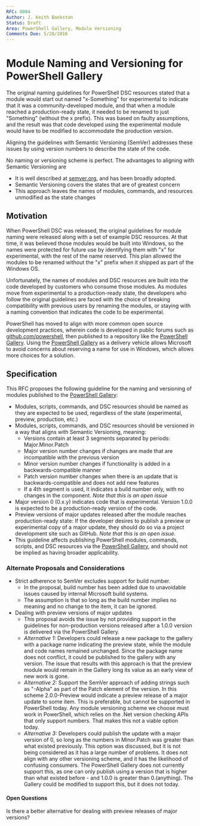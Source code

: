 ---RFC: 0004Author: J. Keith BankstonStatus: DraftArea: PowerShell Gallery, Module VersioningComments Due: 5/28/2016---# Module Naming and Versioning for PowerShell GalleryThe original naming guidelines for PowerShell DSC resources stated that a module would start out named "x-Something" for experimental to indicate that it was a community-developed module, and that when a module reached a production-ready state, it needed to be renamed to just "Something" (without the x prefix). This was based on faulty assumptions, and the result was that code developed using the experimental module would have to be modified to accommodate the production version.Aligning the guidelines with Semantic Versioning (SemVer) addresses these issues by using version numbers to describe the state of the code. No naming or versioning scheme is perfect. The advantages to aligning with Semantic Versioning are * It is well described at [semver.org](http://www.semver.org), and has been broadly adopted. * Semantic Versioning covers the states that are of greatest concern* This approach leaves the names of modules, commands, and resources unmodified as the state changes## MotivationWhen PowerShell DSC was released, the original guidelines for module naming were released along with a set of example DSC resources. At that time, it was believed those modules would be built into Windows, so the names were protected for future use by identifying them with "x" for experimental, with the rest of the name reserved. This plan allowed the modules to be renamed without the "x" prefix when it shipped as part of the Windows OS. Unfortunately, the names of modules and DSC resources are built into the code developed by customers who consume those modules. As modules move from experimental to a production-ready state, the developers who follow the original guidelines are faced with the choice of breaking compatibility with previous users by renaming the modules, or staying with a naming convention that indicates the code to be experimental. PowerShell has moved to align with more common open source development practices, wherein code is developed in public forums such as [github.com/powershell](https://github.com/powershell), then published to a repository like the [PowerShell Gallery](https://powershellgallery.com). Using  the [PowerShell Gallery](https://powershellgallery.com) as a delivery vehicle allows Microsoft to avoid concerns about reserving a name for use in Windows, which allows more choices for a solution.## SpecificationThis RFC proposes the following guideline for the naming and versioning of modules published to the [PowerShell Gallery](https://powershellgallery.com):* Modules, scripts, commands, and DSC resources should be named as they are expected to be used, regardless of the state (experimental, preview, production, etc.)* Modules, scripts, commands, and DSC resources should be versioned in a way that aligns with Semantic Versioning, meaning:  * Versions contain at least 3 segments separated by periods: Major.Minor.Patch  * Major version number changes if changes are made that are incompatible with the previous version  * Minor version number changes if functionality is added in a backwards-compatible manner  * Patch version number changes when there is an update that is backwards-compatible and does not add new features  * If a 4th segment is used, it indicates a build number only, with no changes in the component. *Note that this is an open issue** Major version 0 (0.x.y) indicates code that is experimental. Version 1.0.0 is expected to be a production-ready version of the code.* Preview versions of major updates released after the module reaches production-ready state: If the developer desires to publish a preview or experimental copy of a major update, they should do so via a project development site such as GitHub. *Note that this is an open issue.** This guideline affects publishing PowerShell modules, commands, scripts, and DSC resources via the [PowerShell Gallery](https://powershellgallery.com), and should not be implied as having broader applicability. ### Alternate Proposals and Considerations* Strict adherence to SemVer excludes support for build number.   * In the proposal, build number has been added due to unavoidable issues caused by internal Microsoft build systems.   * The assumption is that so long as the build number implies no meaning and no change to the item, it can be ignored.* Dealing with preview versions of major updates  * This proposal avoids the issue by not providing support in the guidelines for non-production versions released after a 1.0.0 version is delivered via the PowerShell Gallery.   * *Alternative 1:* Developers could release a new package to the gallery with a package name indicating the preview state, while the module and code names remained unchanged. Since the package name does not conflict, it could be published to the gallery with any version. The issue that results with this approach is that the preview module would remain in the Gallery long its value as an early view of new work is gone.   * *Alternative 2:* Support the SemVer approach of adding strings such as "-Alpha" as part of the Patch element of the version. In this scheme 2.0.0-Preview would indicate a preview release of a major update to some item. This is preferable, but cannot be supported in PowerShell today. Any module versioning scheme we choose must work in PowerShell, which relies on the .Net version checking APIs that only support numbers. That makes this not a viable option today.   * *Alternative 3:* Developers could publish the update with a major version of 0, so long as the numbers in Minor.Patch was greater than what existed previously. This option was discussed, but it is not being considered as it has a large number of problems. It does not align with any other versioning scheme, and it has the likelihood of confusing consumers. The PowerShell Gallery does not currently support this, as one can only publish using a version that is higher than what existed before - and 1.0.0 is greater than 0.(anything). The Gallery could be modified to support this, but it does not today. #### Open QuestionsIs there a better alternative for dealing with preview releases of major versions? 
